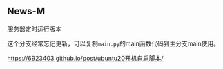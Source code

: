 ## News-M 

服务器定时运行版本

这个分支经常忘记更新，可以复制``main.py``的main函数代码到主分支main使用。

https://6923403.github.io/post/ubuntu20开机自启脚本/
